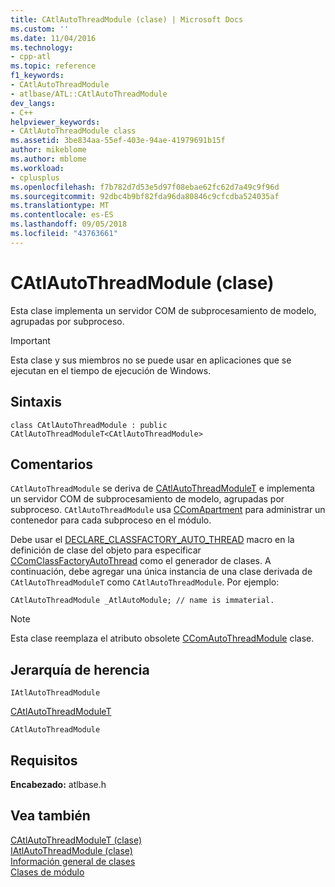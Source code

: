 ```yaml
---
title: CAtlAutoThreadModule (clase) | Microsoft Docs
ms.custom: ''
ms.date: 11/04/2016
ms.technology:
- cpp-atl
ms.topic: reference
f1_keywords:
- CAtlAutoThreadModule
- atlbase/ATL::CAtlAutoThreadModule
dev_langs:
- C++
helpviewer_keywords:
- CAtlAutoThreadModule class
ms.assetid: 3be834aa-55ef-403e-94ae-41979691b15f
author: mikeblome
ms.author: mblome
ms.workload:
- cplusplus
ms.openlocfilehash: f7b782d7d53e5d97f08ebae62fc62d7a49c9f96d
ms.sourcegitcommit: 92dbc4b9bf82fda96da80846c9cfcdba524035af
ms.translationtype: MT
ms.contentlocale: es-ES
ms.lasthandoff: 09/05/2018
ms.locfileid: "43763661"
---
```

# <a name="catlautothreadmodule-class"></a>CAtlAutoThreadModule (clase)

Esta clase implementa un servidor COM de subprocesamiento de modelo, agrupadas por subproceso.

> [!IMPORTANT]
>  Esta clase y sus miembros no se puede usar en aplicaciones que se ejecutan en el tiempo de ejecución de Windows.

## <a name="syntax"></a>Sintaxis

```
class CAtlAutoThreadModule : public CAtlAutoThreadModuleT<CAtlAutoThreadModule>
```

## <a name="remarks"></a>Comentarios

`CAtlAutoThreadModule` se deriva de [CAtlAutoThreadModuleT](../../atl/reference/catlautothreadmodulet-class.md) e implementa un servidor COM de subprocesamiento de modelo, agrupadas por subproceso. `CAtlAutoThreadModule` usa [CComApartment](../../atl/reference/ccomapartment-class.md) para administrar un contenedor para cada subproceso en el módulo.

Debe usar el [DECLARE_CLASSFACTORY_AUTO_THREAD](aggregation-and-class-factory-macros.md#declare_classfactory_auto_thread) macro en la definición de clase del objeto para especificar [CComClassFactoryAutoThread](../../atl/reference/ccomclassfactoryautothread-class.md) como el generador de clases. A continuación, debe agregar una única instancia de una clase derivada de `CAtlAutoThreadModuleT` como `CAtlAutoThreadModule`. Por ejemplo:

`CAtlAutoThreadModule _AtlAutoModule; // name is immaterial.`

> [!NOTE]
>  Esta clase reemplaza el atributo obsolete [CComAutoThreadModule](../../atl/reference/ccomautothreadmodule-class.md) clase.

## <a name="inheritance-hierarchy"></a>Jerarquía de herencia

`IAtlAutoThreadModule`

[CAtlAutoThreadModuleT](../../atl/reference/catlautothreadmodulet-class.md)

`CAtlAutoThreadModule`

## <a name="requirements"></a>Requisitos

**Encabezado:** atlbase.h

## <a name="see-also"></a>Vea también

[CAtlAutoThreadModuleT (clase)](../../atl/reference/catlautothreadmodulet-class.md)   
[IAtlAutoThreadModule (clase)](../../atl/reference/iatlautothreadmodule-class.md)   
[Información general de clases](../../atl/atl-class-overview.md)   
[Clases de módulo](../../atl/atl-module-classes.md)
